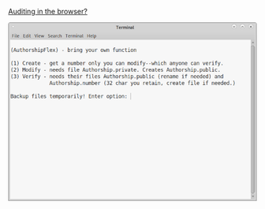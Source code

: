 <!---
Bring your own function to Authorship. A bare bones version of Authorship where you must fill and test arrays.
-->



[Auditing in the browser?](https://coliru.stacked-crooked.com/a/6cc0fdd7dcafc1ca)

<p align="center">
  <img src="https://github.com/compromise-evident/AuthorshipFlex/blob/main/Other/Terminal.png">
</p>
